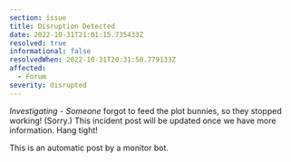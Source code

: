 ```yaml
---
section: issue
title: Disruption Detected
date: 2022-10-31T21:01:15.735433Z
resolved: true
informational: false
resolvedWhen: 2022-10-31T20:31:50.779133Z
affected:
  - Forum
severity: disrupted
---
```

*Investigating* - _Someone_ forgot to feed the plot bunnies, so they stopped working! (Sorry.) This incident post will be updated once we have more information. Hang tight!

This is an automatic post by a monitor bot.
        